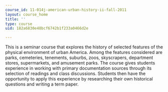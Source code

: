```yaml
---
course_id: 11-014j-american-urban-history-ii-fall-2011
layout: course_home
title: ''
type: course
uid: 182a6830e48bcf6742b1f233a0466d2e

---
```

This is a seminar course that explores the history of selected features of the physical environment of urban America. Among the features considered are parks, cemeteries, tenements, suburbs, zoos, skyscrapers, department stores, supermarkets, and amusement parks. The course gives students experience in working with primary documentation sources through its selection of readings and class discussions. Students then have the opportunity to apply this experience by researching their own historical questions and writing a term paper.
